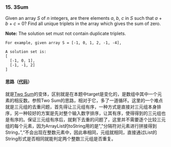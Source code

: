 ### 15. 3Sum

Given an array *S* of *n* integers, are there elements *a*, *b*, *c* in *S* such that *a* + *b* + *c* = 0? Find all unique triplets in the array which gives the sum of zero.

**Note:** The solution set must not contain duplicate triplets.

```
For example, given array S = [-1, 0, 1, 2, -1, -4],

A solution set is:
[
  [-1, 0, 1],
  [-1, -1, 2]
]
```
#### 思路（[代码](https://github.com/sherlockyb/LeetCode/blob/master/src/main/java/org/sherlockyb/leetcode/array/threeSum/Solution.java)）

就是[Two Sum](https://leetcode.com/problems/two-sum/#/description)的变体，区别就是在本题中target是变化的，是数组中其中一个元素的相反数。参照Two Sum的思路，相对于它，多了一道循环。这里的一个难点就是三元组的去重问题，首先得让三元组有序，一种方式是直接对三元组本身排序，另一种较好的方案是先对整个输入数字排序，让其有序，使得得到的三元组也是有序的。保证三元组有序后，就剩下去重的问题了，这里并不需要逐个比较三元组的每个元素，因为ArrayList的toString用的是","分隔符对元素进行拼接得到String，”,“不会出现在整数元素中，因此串相同，元组就相同，直接通过List的String形式是否相同就能判定两个整数三元组是否重复。